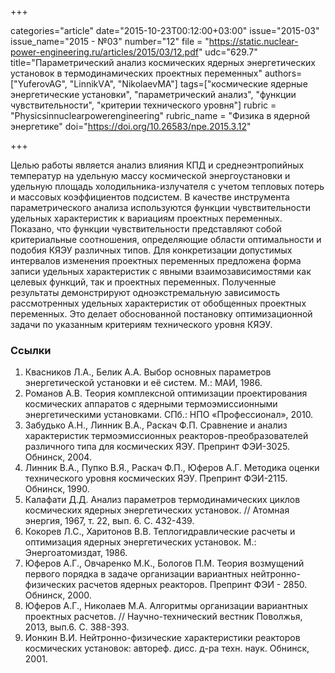 +++

categories="article"
date="2015-10-23T00:12:00+03:00"
issue="2015-03"
issue_name="2015 - №03"
number="12"
file = "https://static.nuclear-power-engineering.ru/articles/2015/03/12.pdf"
udc="629.7"
title="Параметрический анализ космических ядерных энергетических установок в термодинамических проектных переменных"
authors=["YuferovAG", "LinnikVА", "NikolaevMA"]
tags=["космические ядерные энергетические установки", "параметрический анализ", "функции чувствительности", "критерии технического уровня"]
rubric = "Physicsinnuclearpowerengineering"
rubric_name = "Физика в ядерной энергетике"
doi="https://doi.org/10.26583/npe.2015.3.12"

+++

Целью работы является анализ влияния КПД и среднеэнтропийных температур на удельную массу космической энергоустановки и удельную площадь холодильника-излучателя с учетом тепловых потерь и массовых коэффициентов подсистем. В качестве инструмента параметрического анализа используются функции чувствительности удельных характеристик к вариациям проектных переменных. Показано, что функции чувствительности представляют собой критериальные соотношения, определяющие области оптимальности и подобия КЯЭУ различных типов. Для конкретизации допустимых интервалов изменения проектных переменных предложена форма записи удельных характеристик с явными взаимозависимостями как целевых функций, так и проектных переменных. Полученные результаты демонстрируют одноэкстремальную зависимость рассмотренных удельных характеристик от обобщенных проектных переменных. Это делает обоснованной постановку оптимизационной задачи по указанным критериям технического уровня КЯЭУ.

### Ссылки

1. Квасников Л.А., Белик А.А. Выбор основных параметров энергетической установки и её систем. М.: МАИ, 1986.
2. Романов А.В. Теория комплексной оптимизации проектирования космических аппаратов с ядерными термоэмиссионными энергетическими установками. СПб.: НПО «Профессионал», 2010.
3. Забудько А.Н., Линник В.А., Раскач Ф.П. Сравнение и анализ характеристик термоэмиссионных реакторов-преобразователей различного типа для космических ЯЭУ. Препринт ФЭИ-3025. Обнинск, 2004.
4. Линник В.А., Пупко В.Я., Раскач Ф.П., Юферов А.Г. Методика оценки технического уровня космических ЯЭУ. Препринт ФЭИ-2115. Обнинск, 1990.
5. Калафати Д.Д. Анализ параметров термодинамических циклов космических ядерных энергетических установок. // Атомная энергия, 1967, т. 22, вып. 6. С. 432-439.
6. Кокорев Л.С., Харитонов В.В. Теплогидравлические расчеты и оптимизация ядерных энергетических установок. М.: Энергоатомиздат, 1986.
7. Юферов А.Г., Овчаренко М.К., Бологов П.М. Теория возмущений первого порядка в задаче организации вариантных нейтронно-физических расчетов ядерных реакторов. Препринт ФЭИ - 2850. Обнинск, 2000.
8. Юферов А.Г., Николаев М.А. Алгоритмы организации вариантных проектных расчетов. // Научно-технический вестник Поволжья, 2013, вып.6. С. 388-393.
9. Ионкин В.И. Нейтронно-физические характеристики реакторов космических установок: автореф. дисс. д-ра техн. наук. Обнинск, 2001.